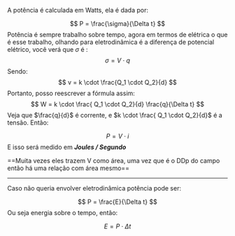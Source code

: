 
A potência é calculada em Watts, ela é dada por:

$$
P = \frac{\sigma}{\Delta t} 
$$
Potência é sempre trabalho sobre tempo, agora em termos de elétrica o que é esse trabalho, olhando para eletrodinâmica é a diferença de potencial elétrico, você verá que $\sigma$ é :
$$
\sigma = V \cdot q
$$
Sendo:
$$
v = k \cdot \frac{Q_1 \cdot Q_2}{d}
$$
Portanto, posso reescrever a fórmula assim:
$$
W =  k \cdot \frac{ Q_1 \cdot Q_2}{d} \frac{q}{\Delta t}
$$Veja que $\frac{q}{d}$ é corrente, e  $k \cdot \frac{ Q_1 \cdot Q_2}{d}$ é a tensão. Então:

$$
P = V\cdot i
$$
E isso será medido em ***Joules / Segundo***

==Muita vezes eles trazem V como área, uma vez que é o DDp do campo então há uma relação com área mesmo==

---

Caso não queria envolver eletrodinâmica potência pode ser:

$$
P = \frac{E}{\Delta t} 
$$
Ou seja energia sobre o tempo, então:

$$
E = P \cdot \Delta t
$$
